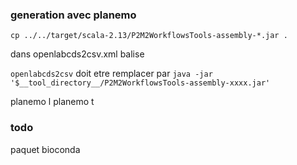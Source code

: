 ### generation avec planemo

```
cp ../../target/scala-2.13/P2M2WorkflowsTools-assembly-*.jar .
```

dans openlabcds2csv.xml balise <command>

`openlabcds2csv` doit etre remplacer par `java -jar '$__tool_directory__/P2M2WorkflowsTools-assembly-xxxx.jar'`

planemo l
planemo t

### todo

paquet bioconda
